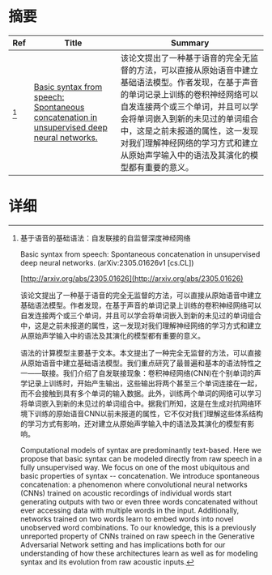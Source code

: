 # 摘要

| Ref | Title | Summary |
| --- | --- | --- |
| [^1] | [Basic syntax from speech: Spontaneous concatenation in unsupervised deep neural networks.](http://arxiv.org/abs/2305.01626) | 该论文提出了一种基于语音的完全无监督的方法，可以直接从原始语音中建立基础语法模型。作者发现，在基于声音的单词记录上训练的卷积神经网络可以自发连接两个或三个单词，并且可以学会将单词嵌入到新的未见过的单词组合中，这是之前未报道的属性，这一发现对我们理解神经网络的学习方式和建立从原始声学输入中的语法及其演化的模型都有重要的意义。 |

# 详细

[^1]: 基于语音的基础语法：自发联接的自监督深度神经网络

    Basic syntax from speech: Spontaneous concatenation in unsupervised deep neural networks. (arXiv:2305.01626v1 [cs.CL])

    [http://arxiv.org/abs/2305.01626](http://arxiv.org/abs/2305.01626)

    该论文提出了一种基于语音的完全无监督的方法，可以直接从原始语音中建立基础语法模型。作者发现，在基于声音的单词记录上训练的卷积神经网络可以自发连接两个或三个单词，并且可以学会将单词嵌入到新的未见过的单词组合中，这是之前未报道的属性，这一发现对我们理解神经网络的学习方式和建立从原始声学输入中的语法及其演化的模型都有重要的意义。

    

    语法的计算模型主要基于文本。本文提出了一种完全无监督的方法，可以直接从原始语音中建立基础语法模型。我们重点研究了最普遍和基本的语法特性之一——联接。我们介绍了自发联接现象：卷积神经网络(CNN)在个别单词的声学记录上训练时，开始产生输出，这些输出将两个甚至三个单词连接在一起，而不会接触到具有多个单词的输入数据。此外，训练两个单词的网络可以学习将单词嵌入到新的未见过的单词组合中。据我们所知，这是在生成对抗网络环境下训练的原始语音CNN以前未报道的属性，它不仅对我们理解这些体系结构的学习方式有影响，还对建立从原始声学输入中的语法及其演化的模型有影响。

    Computational models of syntax are predominantly text-based. Here we propose that basic syntax can be modeled directly from raw speech in a fully unsupervised way. We focus on one of the most ubiquitous and basic properties of syntax -- concatenation. We introduce spontaneous concatenation: a phenomenon where convolutional neural networks (CNNs) trained on acoustic recordings of individual words start generating outputs with two or even three words concatenated without ever accessing data with multiple words in the input. Additionally, networks trained on two words learn to embed words into novel unobserved word combinations. To our knowledge, this is a previously unreported property of CNNs trained on raw speech in the Generative Adversarial Network setting and has implications both for our understanding of how these architectures learn as well as for modeling syntax and its evolution from raw acoustic inputs.
    

